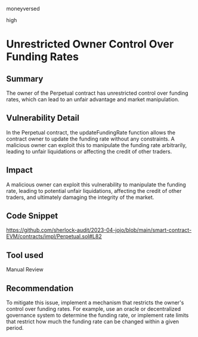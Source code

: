 moneyversed

high

# Unrestricted Owner Control Over Funding Rates

## Summary

The owner of the Perpetual contract has unrestricted control over funding rates, which can lead to an unfair advantage and market manipulation.

## Vulnerability Detail

In the Perpetual contract, the updateFundingRate function allows the contract owner to update the funding rate without any constraints. A malicious owner can exploit this to manipulate the funding rate arbitrarily, leading to unfair liquidations or affecting the credit of other traders.

## Impact

A malicious owner can exploit this vulnerability to manipulate the funding rate, leading to potential unfair liquidations, affecting the credit of other traders, and ultimately damaging the integrity of the market.

## Code Snippet

https://github.com/sherlock-audit/2023-04-jojo/blob/main/smart-contract-EVM/contracts/impl/Perpetual.sol#L82

## Tool used

Manual Review

## Recommendation

To mitigate this issue, implement a mechanism that restricts the owner's control over funding rates. For example, use an oracle or decentralized governance system to determine the funding rate, or implement rate limits that restrict how much the funding rate can be changed within a given period.